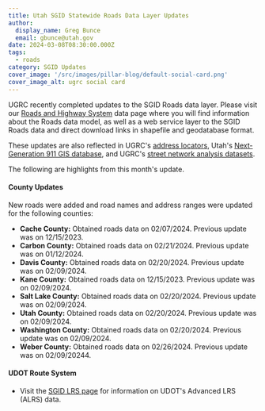 ```yaml
---
title: Utah SGID Statewide Roads Data Layer Updates
author:
  display_name: Greg Bunce
  email: gbunce@utah.gov
date: 2024-03-08T08:30:00.000Z
tags:
  - roads
category: SGID Updates
cover_image: '/src/images/pillar-blog/default-social-card.png'
cover_image_alt: ugrc social card
---
```


UGRC recently completed updates to the SGID Roads data layer. Please visit our [Roads and Highway System](/products/sgid/transportation/road-centerlines) data page where you will find information about the Roads data model, as well as a web service layer to the SGID Roads data and direct download links in shapefile and geodatabase format.

These updates are also reflected in UGRC's [address locators](/products/sgid/address), Utah's [Next-Generation 911 GIS database](/products/sgid/911), and UGRC's [street network analysis datasets](/products/sgid/transportation/street-network).

The following are highlights from this month's update.

#### County Updates

New roads were added and road names and address ranges were updated for the following counties:

- **Cache County:** Obtained roads data on 02/07/2024. Previous update was on 12/15/2023.
- **Carbon County:** Obtained roads data on 02/21/2024. Previous update was on 01/12/2024.
- **Davis County:** Obtained roads data on 02/20/2024. Previous update was on 02/09/2024.
- **Kane County:** Obtained roads data on 12/15/2023. Previous update was on 02/09/2024.
- **Salt Lake County:** Obtained roads data on 02/20/2024. Previous update was on 02/09/2024.
- **Utah County:** Obtained roads data on 02/20/2024. Previous update was on 02/09/2024.
- **Washington County:** Obtained roads data on 02/20/2024. Previous update was on 02/09/2024.
- **Weber County:** Obtained roads data on 02/26/2024. Previous update was on 02/09/20244.

#### UDOT Route System

- Visit the [SGID LRS page](/products/sgid/transportation/road-centerlines) for information on UDOT's Advanced LRS (ALRS) data.
